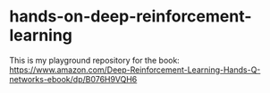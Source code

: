 # hands-on-deep-reinforcement-learning
This is my playground repository for the book: https://www.amazon.com/Deep-Reinforcement-Learning-Hands-Q-networks-ebook/dp/B076H9VQH6
